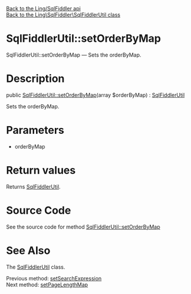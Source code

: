 [Back to the Ling/SqlFiddler api](https://github.com/lingtalfi/SqlFiddler/blob/master/doc/api/Ling/SqlFiddler.md)<br>
[Back to the Ling\SqlFiddler\SqlFiddlerUtil class](https://github.com/lingtalfi/SqlFiddler/blob/master/doc/api/Ling/SqlFiddler/SqlFiddlerUtil.md)


SqlFiddlerUtil::setOrderByMap
================



SqlFiddlerUtil::setOrderByMap — Sets the orderByMap.




Description
================


public [SqlFiddlerUtil::setOrderByMap](https://github.com/lingtalfi/SqlFiddler/blob/master/doc/api/Ling/SqlFiddler/SqlFiddlerUtil/setOrderByMap.md)(array $orderByMap) : [SqlFiddlerUtil](https://github.com/lingtalfi/SqlFiddler/blob/master/doc/api/Ling/SqlFiddler/SqlFiddlerUtil.md)




Sets the orderByMap.




Parameters
================


- orderByMap

    


Return values
================

Returns [SqlFiddlerUtil](https://github.com/lingtalfi/SqlFiddler/blob/master/doc/api/Ling/SqlFiddler/SqlFiddlerUtil.md).








Source Code
===========
See the source code for method [SqlFiddlerUtil::setOrderByMap](https://github.com/lingtalfi/SqlFiddler/blob/master/SqlFiddlerUtil.php#L73-L77)


See Also
================

The [SqlFiddlerUtil](https://github.com/lingtalfi/SqlFiddler/blob/master/doc/api/Ling/SqlFiddler/SqlFiddlerUtil.md) class.

Previous method: [setSearchExpression](https://github.com/lingtalfi/SqlFiddler/blob/master/doc/api/Ling/SqlFiddler/SqlFiddlerUtil/setSearchExpression.md)<br>Next method: [setPageLengthMap](https://github.com/lingtalfi/SqlFiddler/blob/master/doc/api/Ling/SqlFiddler/SqlFiddlerUtil/setPageLengthMap.md)<br>

